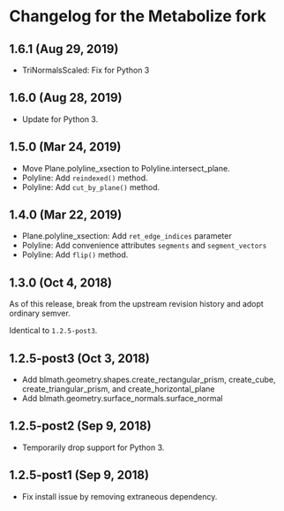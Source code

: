 Changelog for the Metabolize fork
=================================

## 1.6.1 (Aug 29, 2019)

- TriNormalsScaled: Fix for Python 3


## 1.6.0 (Aug 28, 2019)

- Update for Python 3.


## 1.5.0 (Mar 24, 2019)

- Move Plane.polyline_xsection to Polyline.intersect_plane.
- Polyline: Add `reindexed()` method.
- Polyline: Add `cut_by_plane()` method.

## 1.4.0 (Mar 22, 2019)

- Plane.polyline_xsection: Add `ret_edge_indices` parameter
- Polyline: Add convenience attributes `segments` and `segment_vectors`
- Polyline: Add `flip()` method.

## 1.3.0 (Oct 4, 2018)

As of this release, break from the upstream revision history and adopt ordinary
semver.

Identical to `1.2.5-post3`.


## 1.2.5-post3 (Oct 3, 2018)

- Add blmath.geometry.shapes.create_rectangular_prism, create_cube,
  create_triangular_prism, and create_horizontal_plane
- Add blmath.geometry.surface_normals.surface_normal


## 1.2.5-post2 (Sep 9, 2018)

- Temporarily drop support for Python 3.


## 1.2.5-post1 (Sep 9, 2018)

- Fix install issue by removing extraneous dependency.
